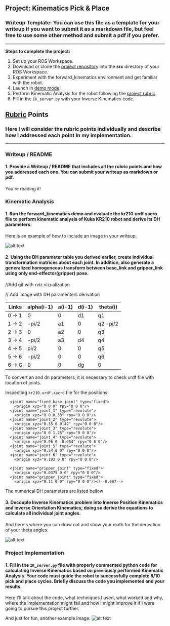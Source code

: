 ## Project: Kinematics Pick & Place
### Writeup Template: You can use this file as a template for your writeup if you want to submit it as a markdown file, but feel free to use some other method and submit a pdf if you prefer.

---


**Steps to complete the project:**  


1. Set up your ROS Workspace.
2. Download or clone the [project repository](https://github.com/udacity/RoboND-Kinematics-Project) into the ***src*** directory of your ROS Workspace.  
3. Experiment with the forward_kinematics environment and get familiar with the robot.
4. Launch in [demo mode](https://classroom.udacity.com/nanodegrees/nd209/parts/7b2fd2d7-e181-401e-977a-6158c77bf816/modules/8855de3f-2897-46c3-a805-628b5ecf045b/lessons/91d017b1-4493-4522-ad52-04a74a01094c/concepts/ae64bb91-e8c4-44c9-adbe-798e8f688193).
5. Perform Kinematic Analysis for the robot following the [project rubric](https://review.udacity.com/#!/rubrics/972/view).
6. Fill in the `IK_server.py` with your Inverse Kinematics code. 


[//]: # (Image References)

[image1]: ./misc_images/misc1.png
[image2]: ./misc_images/misc3.png
[image3]: ./misc_images/misc2.png

## [Rubric](https://review.udacity.com/#!/rubrics/972/view) Points
### Here I will consider the rubric points individually and describe how I addressed each point in my implementation.  

---
### Writeup / README

#### 1. Provide a Writeup / README that includes all the rubric points and how you addressed each one.  You can submit your writeup as markdown or pdf.  

You're reading it!

### Kinematic Analysis
#### 1. Run the forward_kinematics demo and evaluate the kr210.urdf.xacro file to perform kinematic analysis of Kuka KR210 robot and derive its DH parameters.

Here is an example of how to include an image in your writeup.

![alt text][image1]

#### 2. Using the DH parameter table you derived earlier, create individual transformation matrices about each joint. In addition, also generate a generalized homogeneous transform between base_link and gripper_link using only end-effector(gripper) pose.

//Add gif with rviz vizualization

// Add image with DH paramenters derivation


Links   | alpha(i-1) | a(i-1) | d(i-1) | theta(i)
------- | ---------- | ------ | ------ | --------
0 -> 1  | 0          | 0      | d1     | q1
1 -> 2  | -pi/2      | a1     | 0      | q2 -pi/2
2 -> 3  | 0          | a2     | 0      | q3
3 -> 4  | -pi/2      | a3     | d4     | q4
4 -> 5  |  pi/2      | 0      | 0      | q5
5 -> 6  | -pi/2      | 0      | 0      | q6
6 -> G  | 0          | 0      | dg     | 0


To convert an and dn parameters, it is necessary to check urdf file with location of joints.

Inspecting `kr210.urdf.xacro` file for the positions
```
  <joint name="fixed_base_joint" type="fixed">
    <origin xyz="0 0 0" rpy="0 0 0"/>
  <joint name="joint_1" type="revolute">
    <origin xyz="0 0 0.33" rpy="0 0 0"/>
  <joint name="joint_2" type="revolute">
    <origin xyz="0.35 0 0.42" rpy="0 0 0"/>
  <joint name="joint_3" type="revolute">
    <origin xyz="0 0 1.25" rpy="0 0 0"/>
  <joint name="joint_4" type="revolute">
    <origin xyz="0.96 0 -0.054" rpy="0 0 0"/>
  <joint name="joint_5" type="revolute">
    <origin xyz="0.54 0 0" rpy="0 0 0"/>
  <joint name="joint_6" type="revolute">
    <origin xyz="0.193 0 0" rpy="0 0 0"/>

  <joint name="gripper_joint" type="fixed">
    <origin xyz="0.0375 0 0" rpy="0 0 0"/>
  <joint name="gripper_joint" type="fixed">
    <origin xyz="0.11 0 0" rpy="0 0 0"/><!--0.087-->
```

The numerical DH parameters are listed bellow



#### 3. Decouple Inverse Kinematics problem into Inverse Position Kinematics and inverse Orientation Kinematics; doing so derive the equations to calculate all individual joint angles.

And here's where you can draw out and show your math for the derivation of your theta angles. 

![alt text][image2]

### Project Implementation

#### 1. Fill in the `IK_server.py` file with properly commented python code for calculating Inverse Kinematics based on previously performed Kinematic Analysis. Your code must guide the robot to successfully complete 8/10 pick and place cycles. Briefly discuss the code you implemented and your results. 


Here I'll talk about the code, what techniques I used, what worked and why, where the implementation might fail and how I might improve it if I were going to pursue this project further.  


And just for fun, another example image:
![alt text][image3]



